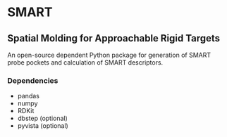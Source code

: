 # SMART
## Spatial Molding for Approachable Rigid Targets
An open-source dependent Python package for generation of SMART probe pockets and calculation of SMART descriptors.
### Dependencies
- pandas
- numpy
- RDKit
- dbstep (optional)
- pyvista (optional)
